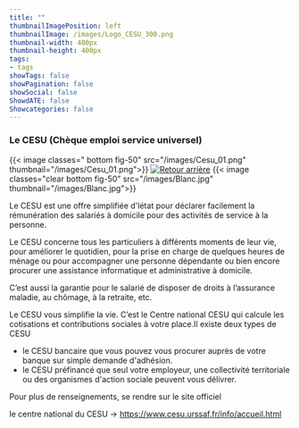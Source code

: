 ```yaml
---
title: ""
thumbnailImagePosition: left
thumbnailImage: /images/Logo_CESU_300.png
thumbnail-width: 400px
thumbnail-height: 400px
tags:
- tags
showTags: false
showPagination: false
showSocial: false
ShowdATE: false
Showcategories: false
---
```


### Le CESU (Chèque emploi service universel)
<!--more-->

{{< image classes=" bottom fig-50" src="/images/Cesu_01.png" thumbnail="/images/Cesu_01.png">}}
[![Retour arrière](/images/logo-retour-arriere_50.png)](../)
{{< image classes="clear bottom fig-50" src="/images/Blanc.jpg" thumbnail="/images/Blanc.jpg">}}


Le CESU est une offre simplifiée d'létat pour déclarer facilement la rémunération des salariés à domicile pour des activités de service à la personne.

Le CESU concerne tous les particuliers à différents moments de leur vie, pour améliorer le quotidien, pour la prise en charge de quelques heures de ménage ou pour accompagner une personne dépendante ou bien encore procurer une assistance informatique et administrative à domicile.

C’est aussi la garantie pour le salarié de disposer de droits à l’assurance maladie, au chômage, à la retraite, etc.

Le CESU vous simplifie la vie. C’est le Centre national CESU qui calcule les cotisations et contributions sociales à votre place.Il existe deux types de CESU

* le CESU bancaire que vous pouvez vous procurer auprès de votre banque sur simple demande d'adhésion.
* le CESU préfinancé que seul votre employeur, une collectivité territoriale ou des organismes d'action sociale peuvent vous délivrer.

 Pour plus de renseignements, se rendre sur le site officiel

le centre national du CESU -> https://www.cesu.urssaf.fr/info/accueil.html